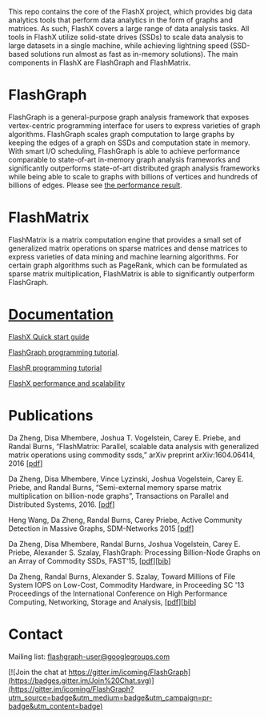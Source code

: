 This repo contains the core of the FlashX project, which provides big data analytics tools
that perform data analytics in the form of graphs and matrices. As such, FlashX covers
a large range of data analysis tasks. All tools in FlashX utilize solid-state drives (SSDs) to
scale data analysis to large datasets in a single machine, while achieving
lightning speed (SSD-based solutions run almost as fast as in-memory solutions).
The main components in FlashX are FlashGraph and FlashMatrix.

FlashGraph
===========

FlashGraph is a general-purpose graph analysis framework that exposes
vertex-centric programming interface for users to express varieties of
graph algorithms. FlashGraph scales graph computation to large graphs by
keeping the edges of a graph on SSDs and computation state in memory.
With smart I/O scheduling, FlashGraph is able to achieve performance
comparable to state-of-art in-memory graph analysis frameworks and
significantly outperforms state-of-art distributed graph analysis frameworks
while being able to scale to graphs with billions of vertices and hundreds
of billions of edges. Please see
[the performance result](https://flashxio.github.io/FlashX-doc/FlashX-perf.html#flashgraph-vs-giraph-graphx-and-powergraph).

FlashMatrix
===========

FlashMatrix is a matrix computation engine that provides a small set of
generalized matrix operations on sparse matrices and dense matrices to express
varieties of data mining and machine learning algorithms. For certain graph
algorithms such as PageRank, which can be formulated as sparse matrix
multiplication, FlashMatrix is able to significantly outperform FlashGraph.

[Documentation](https://flashxio.github.io/FlashX-doc/)
========

[FlashX Quick start guide](https://flashxio.github.io/FlashX-doc/FlashX-Quick-Start-Guide.html)

[FlashGraph programming tutorial](https://flashxio.github.io/FlashX-doc/FlashGraph-user-guide.html).

[FlashR programming tutorial](https://flashxio.github.io/FlashX-doc/FlashR-user-guide.html)

[FlashX performance and scalability](https://flashxio.github.io/FlashX-doc/FlashX-perf.html)

Publications
========
Da Zheng, Disa Mhembere, Joshua T. Vogelstein, Carey E. Priebe, and Randal Burns, “FlashMatrix: Parallel, scalable data analysis with generalized matrix operations using commodity ssds,” arXiv preprint arXiv:1604.06414, 2016 [[pdf](http://arxiv.org/pdf/1604.06414v3)]

Da Zheng, Disa Mhembere, Vince Lyzinski, Joshua Vogelstein, Carey E. Priebe, and Randal Burns, “Semi-external memory sparse matrix multiplication on billion-node graphs”, Transactions on Parallel and Distributed Systems, 2016. [[pdf](https://arxiv.org/pdf/1602.02864v3.pdf)]

Heng Wang, Da Zheng, Randal Burns, Carey Priebe, Active Community Detection in Massive Graphs, SDM-Networks 2015 [[pdf](http://arxiv.org/pdf/1412.8576v3.pdf)]

Da Zheng, Disa Mhembere, Randal Burns, Joshua Vogelstein, Carey E. Priebe, Alexander S. Szalay, FlashGraph: Processing Billion-Node Graphs on an Array of Commodity SSDs, FAST'15, [[pdf](https://www.usenix.org/system/files/conference/fast15/fast15-paper-zheng.pdf)][[bib](https://www.usenix.org/biblio/export/bibtex/188418)]

Da Zheng, Randal Burns, Alexander S. Szalay, Toward Millions of File System IOPS on Low-Cost, Commodity Hardware, in Proceeding SC '13 Proceedings of the International Conference on High Performance Computing, Networking, Storage and Analysis, [[pdf](http://www.cs.jhu.edu/~zhengda/sc13.pdf)][[bib](http://dl.acm.org/downformats.cfm?id=2503225&parent_id=2503210&expformat=bibtex&CFID=445591569&CFTOKEN=95321450)]

Contact
========

Mailing list: flashgraph-user@googlegroups.com

[![Join the chat at https://gitter.im/icoming/FlashGraph](https://badges.gitter.im/Join%20Chat.svg)](https://gitter.im/icoming/FlashGraph?utm_source=badge&utm_medium=badge&utm_campaign=pr-badge&utm_content=badge)
